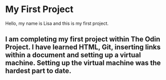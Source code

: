 # My First Project

Hello, my name is Lisa and this is my first project. 

## I am completing my first project within The Odin Project. I have learned HTML, Git, inserting links within a document and setting up a virtual machine. Setting up the virtual machine was the hardest part to date. 
